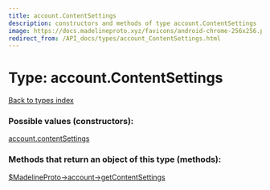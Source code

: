 ```yaml
---
title: account.ContentSettings
description: constructors and methods of type account.ContentSettings
image: https://docs.madelineproto.xyz/favicons/android-chrome-256x256.png
redirect_from: /API_docs/types/account_ContentSettings.html
---
```

# Type: account.ContentSettings  
[Back to types index](index.md)



### Possible values (constructors):

[account.contentSettings](../constructors/account.contentSettings.md)  



### Methods that return an object of this type (methods):

[$MadelineProto->account->getContentSettings](../methods/account.getContentSettings.md)  




